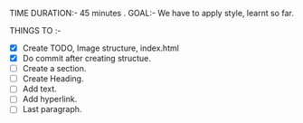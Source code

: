 TIME DURATION:- 45 minutes .
GOAL:- We have to apply style, learnt so far.

THINGS TO :-

- [x] Create TODO, Image structure, index.html
- [x] Do commit after creating structue.
- [ ] Create a section.
- [ ] Create Heading.
- [ ] Add text.
- [ ] Add hyperlink.
- [ ] Last paragraph.
